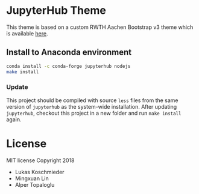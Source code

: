 
# JupyterHub Theme

This theme is based on a custom RWTH Aachen Bootstrap v3 theme which is available [here](https://git.rwth-aachen.de/icmeaix/rwth-bootstrap).

## Install to Anaconda environment

```bash
conda install -c conda-forge jupyterhub nodejs
make install
```

### Update

This project should be compiled with source `less` files from the same version of `jupyterhub` as the system-wide installation. After updating `jupyterhub`, checkout this project in a new folder and run `make install` again.

# License

MIT license
Copyright 2018
- Lukas Koschmieder
- Mingxuan Lin
- Alper Topaloglu
